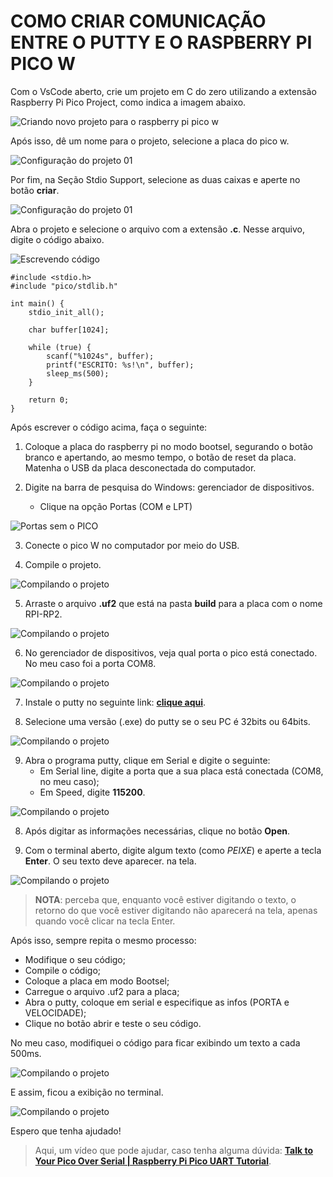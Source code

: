 # COMO CRIAR COMUNICAÇÃO ENTRE O PUTTY E O RASPBERRY PI PICO W

Com o VsCode aberto, crie um projeto em C do zero utilizando a extensão Raspberry Pi Pico Project, como indica a imagem abaixo.

![Criando novo projeto para o raspberry pi pico w](/images/criar_projeto.png)

Após isso, dê um nome para o projeto, selecione a placa do pico w. 

![Configuração do projeto 01](/images/configuracoes_projeto_01.png)

Por fim, na Seção Stdio Support, selecione as duas caixas e aperte no botão **criar**.

![Configuração do projeto 01](/images/configuracoes_projeto_02.png)

Abra o projeto e selecione o arquivo com a extensão **.c**. Nesse arquivo, digite o código abaixo.

![Escrevendo código](/images/escrevendo_codigo.png)

```
#include <stdio.h>
#include "pico/stdlib.h"

int main() {
    stdio_init_all();

    char buffer[1024];

    while (true) {
        scanf("%1024s", buffer);
        printf("ESCRITO: %s!\n", buffer);
        sleep_ms(500);
    }

    return 0;
}

```

Após escrever o código acima, faça o seguinte:

1) Coloque a placa do raspberry pi no modo bootsel, segurando o botão branco e apertando, ao mesmo tempo, o botão de reset da placa. Matenha o USB da placa desconectada do computador.

2) Digite na barra de pesquisa do Windows: gerenciador de dispositivos.
    - Clique na opção Portas (COM e LPT)

![Portas sem o PICO](/images/portas_sem_pico.png)

3) Conecte o pico W no computador por meio do USB. 

4) Compile o projeto.

![Compilando o projeto](/images/compilando.png)

5) Arraste o arquivo **.uf2** que está na pasta **build** para a placa com o nome RPI-RP2.

![Compilando o projeto](/images/carregando_arquivo_para_pico.png)

6) No gerenciador de dispositivos, veja qual porta o pico está conectado. No meu caso foi a porta COM8.

![Compilando o projeto](/images/observando_porta.png)

7) Instale o putty no seguinte link: **[clique aqui](https://www.chiark.greenend.org.uk/~sgtatham/putty/latest.html)**.

8) Selecione uma versão (.exe) do putty se o seu PC é 32bits ou 64bits.

![Compilando o projeto](/images/baixando_putty.png)

9) Abra o programa putty, clique em Serial e digite o seguinte:
    - Em Serial line, digite a porta que a sua placa está conectada (COM8, no meu caso);
    - Em Speed, digite **115200**.

![Compilando o projeto](/images/configurando_putty.png)

8) Após digitar as informações necessárias, clique no botão **Open**.

9) Com o terminal aberto, digite algum texto (como *PEIXE*) e aperte a tecla **Enter**. O seu texto deve aparecer. na tela.

![Compilando o projeto](/images/testando_terminal_serial.png)

> **NOTA**: perceba que, enquanto você estiver digitando o texto, o retorno do que você estiver digitando não aparecerá na tela, apenas quando você clicar na tecla Enter.

Após isso, sempre repita o mesmo processo:
- Modifique o seu código;
- Compile o código;
- Coloque a placa em modo Bootsel;
- Carregue o arquivo .uf2 para a placa;
- Abra o putty, coloque em serial e especifique as infos (PORTA e VELOCIDADE);
- Clique no botão abrir e teste o seu código.

No meu caso, modifiquei o código para ficar exibindo um texto a cada 500ms.

![Compilando o projeto](/images/codigo_modificado.png)

E assim, ficou a exibição no terminal.

![Compilando o projeto](/images/putty_codigo_modificado.png)

Espero que tenha ajudado!

> Aqui, um vídeo que pode ajudar, caso tenha alguma dúvida: **[Talk to Your Pico Over Serial | Raspberry Pi Pico UART Tutorial](https://www.youtube.com/watch?v=pbWhoJdYA1s)**.

